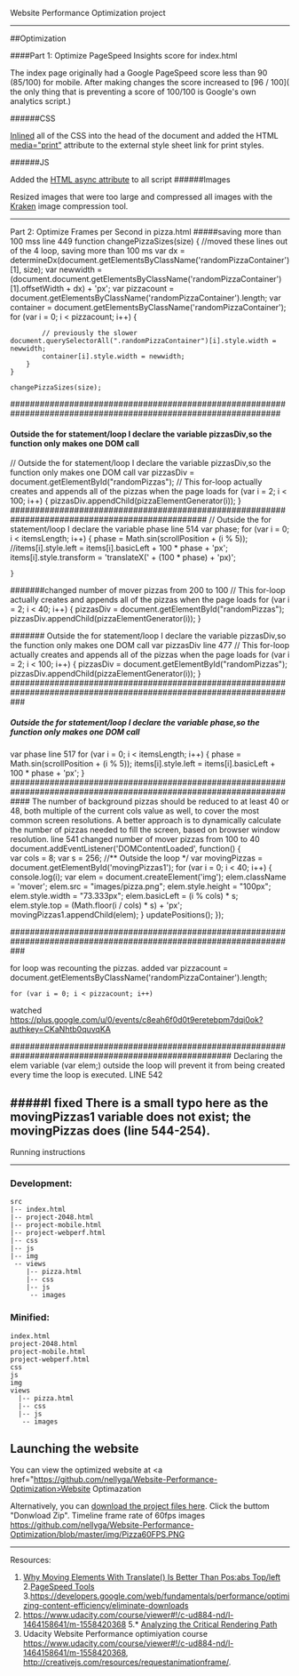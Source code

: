 Website Performance Optimization  project

*************************************************************

##Optimization

####Part 1: Optimize PageSpeed Insights score for index.html

The index page originally had a Google PageSpeed score less than 90 (85/100) for mobile. After making changes the score increased to [96 / 100]( the only thing that is preventing a score of 100/100 is Google's own analytics script.)

######CSS

[Inlined](https://developers.google.com/speed/pagespeed/module/filter-css-inline) all of the CSS into the head of the document and added the HTML [media="print"](https://developer.mozilla.org/de/docs/Web/HTML/Element/link) attribute to the external style sheet link for print styles.

######JS

Added the [HTML async attribute](https://developer.mozilla.org/en-US/docs/Games/Techniques/Async_scripts) to all script 
######Images

Resized images that were too large and compressed all images with the [Kraken](https://kraken.io/web-interface) image compression tool.

**********************************************************************

Part 2: Optimize Frames per Second in pizza.html
#####saving more than 100 mss  line 449
function changePizzaSizes(size) {
        //moved these lines out of the 4 loop, saving more than 100 ms
        var dx = determineDx(document.getElementsByClassName('randomPizzaContainer')[1], size);
        var newwidth = (document.document.getElementsByClassName('randomPizzaContainer')[1].offsetWidth + dx) + 'px';
        var pizzacount = document.getElementsByClassName('randomPizzaContainer').length;
        var container = document.getElementsByClassName('randomPizzaContainer');
        for (var i = 0; i < pizzacount; i++) {

            // previously the slower document.querySelectorAll(".randomPizzaContainer")[i].style.width = newwidth;
            container[i].style.width = newwidth;
        }
    }

    changePizzaSizes(size);
  ###############################################################################################################
  #### Outside the for statement/loop I declare the variable pizzasDiv,so the function only makes one DOM call
// Outside the for statement/loop I declare the variable pizzasDiv,so the function only makes one DOM call
 var pizzasDiv = document.getElementById("randomPizzas");
// This for-loop actually creates and appends all of the pizzas when the page loads
for (var i = 2; i < 100; i++) {
     pizzasDiv.appendChild(pizzaElementGenerator(i));
}
################################################################################################
// Outside the for statement/loop I declare the variable phase line 514
    var phase;
    for (var i = 0; i < itemsLength; i++) {
        phase = Math.sin(scrollPosition + (i % 5));
        //items[i].style.left = items[i].basicLeft + 100 * phase + 'px';
        items[i].style.transform = 'translateX(' + (100 * phase) + 'px)';

    }
#######changed number of mover pizzas from 200 to 100
// This for-loop actually creates and appends all of the pizzas when the page loads
for (var i = 2; i < 40; i++) {
  pizzasDiv = document.getElementById("randomPizzas");
  pizzasDiv.appendChild(pizzaElementGenerator(i));
}

####### Outside the for statement/loop I declare the variable pizzasDiv,so the function only makes one DOM call
var pizzasDiv line 477
// This for-loop actually creates and appends all of the pizzas when the page loads
for (var i = 2; i < 100; i++) {
  pizzasDiv = document.getElementById("randomPizzas");
  pizzasDiv.appendChild(pizzaElementGenerator(i));
}
###################################################################################################################

  ##### Outside the for statement/loop I declare the variable phase,so the function only makes one DOM call
  var phase  line 517
  for (var i = 0; i < itemsLength; i++) {
   phase = Math.sin(scrollPosition + (i % 5));
    items[i].style.left = items[i].basicLeft + 100 * phase + 'px';
  }
####################################################################################################################
The number of background pizzas should be reduced to at least 40 or 48, both multiple of the current cols value as well, to cover the most common screen resolutions. A better approach is to dynamically calculate the number of pizzas needed to fill the screen, based on browser window resolution.
line 541
changed number of mover pizzas from 100 to 40
document.addEventListener('DOMContentLoaded', function() {	
    var  cols = 8;
    var s = 256;
    //** Outside the loop */
    var movingPizzas = document.getElementById('movingPizzas1');
    for (var i = 0; i < 40; i++) {
        console.log(i);
        var elem = document.createElement('img');
        elem.className = 'mover';
        elem.src = "images/pizza.png";
        elem.style.height = "100px";
        elem.style.width = "73.333px";
        elem.basicLeft = (i % cols) * s;
        elem.style.top = (Math.floor(i / cols) * s) + 'px';
        movingPizzas1.appendChild(elem);
    }
    updatePositions();
});

###################################################################################################################

for loop was recounting the pizzas.
added var pizzacount = document.getElementsByClassName('randomPizzaContainer').length;
  	
    for (var i = 0; i < pizzacount; i++)

watched https://plus.google.com/u/0/events/c8eah6f0d0t9eretebpm7dqi0ok?authkey=CKaNhtb0quvqKA

#####################################################################################################
Declaring the elem variable (var elem;) outside the loop will prevent it from being created every time the loop is executed.
LINE 542

#####I fixed There is a small typo here as the movingPizzas1 variable does not exist; the movingPizzas does (line 544-254).
--------------------------------------------------------------------------------------------------------
Running instructions
************************************************************************************************************
### Development:
```
src
|-- index.html
|-- project-2048.html
|-- project-mobile.html
|-- project-webperf.html
|-- css
|-- js
|-- img
 -- views
    |-- pizza.html
    |-- css
    |-- js
     -- images
```

### Minified:
```
index.html
project-2048.html
project-mobile.html
project-webperf.html
css
js
img
views
  |-- pizza.html
  |-- css
  |-- js
   -- images
```
Launching the website
---------------------
You can view the optimized website at <a href="https://github.com/nellyga/Website-Performance-Optimization>Website Optimazation</a>

 Alternatively, you can <a href="https://github.com/nellyga/Website-Performance-Optimization/">download the project files here</a>.
 Click the buttom "Donwload Zip".
 Timeline frame rate of 60fps images
 https://github.com/nellyga/Website-Performance-Optimization/blob/master/img/Pizza60FPS.PNG
 

 

**********************************************************************************************************************
Resources:
1. [Why Moving Elements With Translate() Is Better Than Pos:abs Top/left](http://www.paulirish.com/2012/why-moving-elements-with-translate-is-better-than-posabs-topleft/)
2.[PageSpeed Tools](https://developers.google.com/speed/pagespeed/)
3.https://developers.google.com/web/fundamentals/performance/optimizing-content-efficiency/eliminate-downloads
4. https://www.udacity.com/course/viewer#!/c-ud884-nd/l-1464158641/m-1558420368
5.* [Analyzing the Critical Rendering Path](https://developers.google.com/web/fundamentals/performance/critical-rendering-path/analyzing-crp.html "analyzing crp")
6. Udacity Website Performance optimiyation course https://www.udacity.com/course/viewer#!/c-ud884-nd/l-1464158641/m-1558420368, http://creativejs.com/resources/requestanimationframe/.
